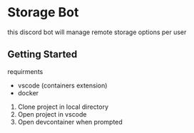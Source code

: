 # Storage Bot

this discord bot will manage remote storage options per user

## Getting Started

requirments
- vscode (containers extension)
- docker

1. Clone project in local directory
2. Open project in vscode
3. Open devcontainer when prompted
